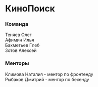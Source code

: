 # КиноПоиск

### Команда
Теняев Олег\
Афимин Илья\
Бахметьев Глеб\
Зотов Алексей

### Менторы
Климова Наталия - ментор по фронтенду\
Рыбаков Дмитрий - ментор по бекенду
